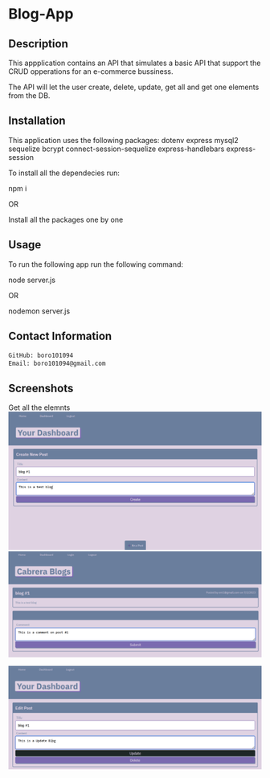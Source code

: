 # Blog-App

## Description
This appplication contains an API that simulates a basic API that support the CRUD opperations for an e-commerce bussiness.

The API will let the user create, delete, update, get all and get one elements from the DB.

## Installation

This application uses the following packages:
    dotenv
    express
    mysql2
    sequelize
    bcrypt
    connect-session-sequelize
    express-handlebars
    express-session

To install all the dependecies run:

npm i 

OR 

Install all the packages one by one

## Usage

To run the following app run the following command:

node server.js

OR

nodemon server.js


## Contact Information

    GitHub: boro101094
    Email: boro101094@gmail.com

## Screenshots

Get all the elemnts
![](./img/createBlog.png)
![](./img/commet.png)

![](./img/update.png)
